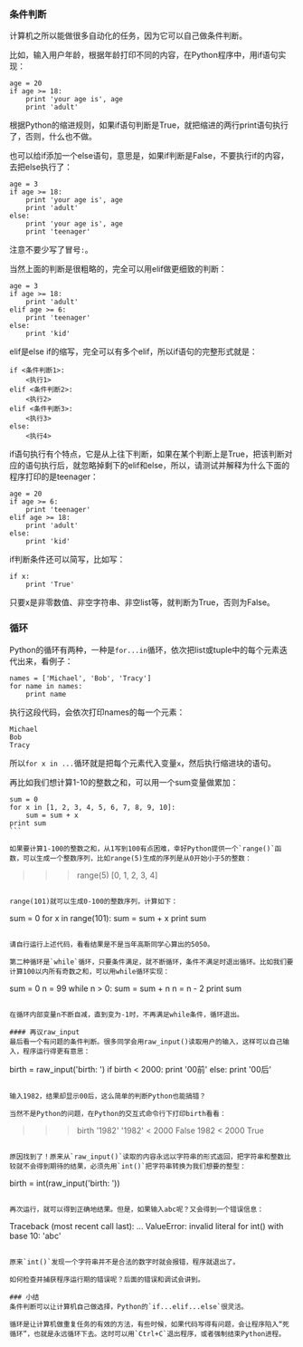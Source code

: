 ### 条件判断

计算机之所以能做很多自动化的任务，因为它可以自己做条件判断。

比如，输入用户年龄，根据年龄打印不同的内容，在Python程序中，用if语句实现：

```
age = 20
if age >= 18:
    print 'your age is', age
    print 'adult'
```

根据Python的缩进规则，如果if语句判断是True，就把缩进的两行print语句执行了，否则，什么也不做。

也可以给if添加一个else语句，意思是，如果if判断是False，不要执行if的内容，去把else执行了：

```
age = 3
if age >= 18:
    print 'your age is', age
    print 'adult'
else:
    print 'your age is', age
    print 'teenager'
```
  
注意不要少写了冒号`:`。

当然上面的判断是很粗略的，完全可以用elif做更细致的判断：

```
age = 3
if age >= 18:
    print 'adult'
elif age >= 6:
    print 'teenager'
else:
    print 'kid'
```
    
elif是else if的缩写，完全可以有多个elif，所以if语句的完整形式就是：

```
if <条件判断1>:
    <执行1>
elif <条件判断2>:
    <执行2>
elif <条件判断3>:
    <执行3>
else:
    <执行4>
```
    
if语句执行有个特点，它是从上往下判断，如果在某个判断上是True，把该判断对应的语句执行后，就忽略掉剩下的elif和else，所以，请测试并解释为什么下面的程序打印的是teenager：

```
age = 20
if age >= 6:
    print 'teenager'
elif age >= 18:
    print 'adult'
else:
    print 'kid'
```    
 
if判断条件还可以简写，比如写：

```
if x:
    print 'True'
```

只要x是非零数值、非空字符串、非空list等，就判断为True，否则为False。

### 循环

Python的循环有两种，一种是`for...in`循环，依次把list或tuple中的每个元素迭代出来，看例子：

```
names = ['Michael', 'Bob', 'Tracy']
for name in names:
    print name
```
 
执行这段代码，会依次打印names的每一个元素：

```
Michael
Bob
Tracy
```

所以`for x in ...`循环就是把每个元素代入变量`x`，然后执行缩进块的语句。

再比如我们想计算1-10的整数之和，可以用一个sum变量做累加：

````
sum = 0
for x in [1, 2, 3, 4, 5, 6, 7, 8, 9, 10]:
    sum = sum + x
print sum
```

如果要计算1-100的整数之和，从1写到100有点困难，幸好Python提供一个`range()`函数，可以生成一个整数序列，比如range(5)生成的序列是从0开始小于5的整数：

````
>>> range(5)
[0, 1, 2, 3, 4]
```

range(101)就可以生成0-100的整数序列，计算如下：

```
sum = 0
for x in range(101):
    sum = sum + x
print sum
```

请自行运行上述代码，看看结果是不是当年高斯同学心算出的5050。

第二种循环是`while`循环，只要条件满足，就不断循环，条件不满足时退出循环。比如我们要计算100以内所有奇数之和，可以用while循环实现：

```
sum = 0
n = 99
while n > 0:
    sum = sum + n
    n = n - 2
print sum
```

在循环内部变量n不断自减，直到变为-1时，不再满足while条件，循环退出。

#### 再议raw_input
最后看一个有问题的条件判断。很多同学会用raw_input()读取用户的输入，这样可以自己输入，程序运行得更有意思：

```
birth = raw_input('birth: ')
if birth < 2000:
    print '00前'
else:
    print '00后'
```
    
输入1982，结果却显示00后，这么简单的判断Python也能搞错？

当然不是Python的问题，在Python的交互式命令行下打印birth看看：

```
>>> birth
'1982'
>>> '1982' < 2000
False
>>> 1982 < 2000
True
```

原因找到了！原来从`raw_input()`读取的内容永远以字符串的形式返回，把字符串和整数比较就不会得到期待的结果，必须先用`int()`把字符串转换为我们想要的整型：

```
birth = int(raw_input('birth: '))
```

再次运行，就可以得到正确地结果。但是，如果输入abc呢？又会得到一个错误信息：

```
Traceback (most recent call last):
  ...
ValueError: invalid literal for int() with base 10: 'abc'
```

原来`int()`发现一个字符串并不是合法的数字时就会报错，程序就退出了。

如何检查并捕获程序运行期的错误呢？后面的错误和调试会讲到。

### 小结
条件判断可以让计算机自己做选择，Python的`if...elif...else`很灵活。

循环是让计算机做重复任务的有效的方法，有些时候，如果代码写得有问题，会让程序陷入“死循环”，也就是永远循环下去。这时可以用`Ctrl+C`退出程序，或者强制结束Python进程。
